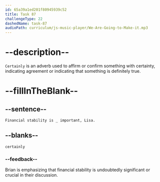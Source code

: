 ```yaml
---
id: 65a39a1ed201f80945939c52
title: Task 87
challengeType: 22
dashedName: task-87
audioPath: curriculum/js-music-player/We-Are-Going-to-Make-it.mp3
---
```


<!--
AUDIO REFERENCE: 
Brian: Financial stability is certainly important, Lisa.
-->

# --description--

`Certainly` is an adverb used to affirm or confirm something with certainty, indicating agreement or indicating that something is definitely true.

# --fillInTheBlank--

## --sentence--

`Financial stability is _ important, Lisa.`

## --blanks--

`certainly`

### --feedback--

Brian is emphasizing that financial stability is undoubtedly significant or crucial in their discussion.
